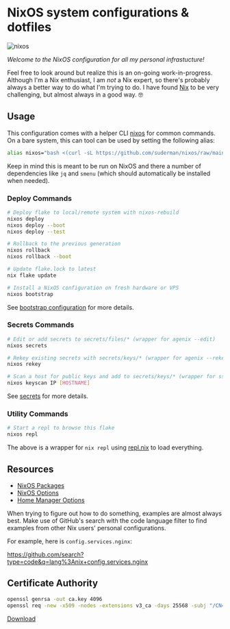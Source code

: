 # NixOS system configurations & dotfiles

![nixos](https://socialify.git.ci/suderman/nixos/image?description=1&language=1&name=1&owner=1&pattern=Circuit%20Board&theme=Auto)

*Welcome to the NixOS configuration for all my personal infrastucture!*  

Feel free to look around but realize this is an on-going work-in-progress.
Although I'm a Nix enthusiast, I am *not* a Nix expert, so there's probably
always a better way to do what I'm trying to do. I have found
[Nix](https://nixos.org/) to be very challenging, but almost always in a good
way. 🤓

## Usage 

This configuration comes with a helper CLI
[nixos](https://github.com/suderman/nixos/tree/main/overlays/bin/nixos-cli) for
common commands. On a bare system, this can tool can be used by setting the
following alias:

```bash
alias nixos="bash <(curl -sL https://github.com/suderman/nixos/raw/main/overlays/bin/nixos-cli/nixos)"
```

Keep in mind this is meant to be run on NixOS and there a number of
dependencies like `jq` and `smenu` (which should automatically be installed
when needed).

### Deploy Commands

```bash
# Deploy flake to local/remote system with nixos-rebuild
nixos deploy
nixos deploy --boot
nixos deploy --test

# Rollback to the previous generation 
nixos rollback
nixos rollback --boot

# Update flake.lock to latest
nix flake update

# Install a NixOS configuration on fresh hardware or VPS
nixos bootstrap
```

See [bootstrap configuration](https://github.com/suderman/nixos/tree/main/configurations/bootstrap) for more details.

### Secrets Commands

```bash
# Edit or add secrets to secrets/files/* (wrapper for agenix --edit)
nixos secrets

# Rekey existing secrets with secrets/keys/* (wrapper for agenix --rekey)
nixos rekey

# Scan a host for public keys and add to secrets/keys/* (wrapper for ssh-keyscan)
nixos keyscan IP [HOSTNAME]
```

See [secrets](https://github.com/suderman/nixos/tree/main/secrets) for more details.

### Utility Commands

```bash
# Start a repl to browse this flake
nixos repl
```

The above is a wrapper for `nix repl` using [repl.nix](https://github.com/suderman/nixos/blob/main/repl.nix) to load everything. 

## Resources

- [NixOS Packages](https://search.nixos.org/packages)
- [NixOS Options](https://search.nixos.org/options)
- [Home Manager Options](https://mipmip.github.io/home-manager-option-search)

When trying to figure out how to do something, examples are almost always best.
Make use of GitHub's search with the code language filter to find examples from
other Nix users' personal configurations. 

For example, here is `config.services.nginx`:

<https://github.com/search?type=code&q=lang%3Anix+config.services.nginx>

## Certificate Authority

```bash
openssl genrsa -out ca.key 4096
openssl req -new -x509 -nodes -extensions v3_ca -days 25568 -subj "/CN=Suderman CA" -key ca.key -out ca.crt
```

[Download](https://github.com/suderman/nixos/raw/main/ca.crt)

